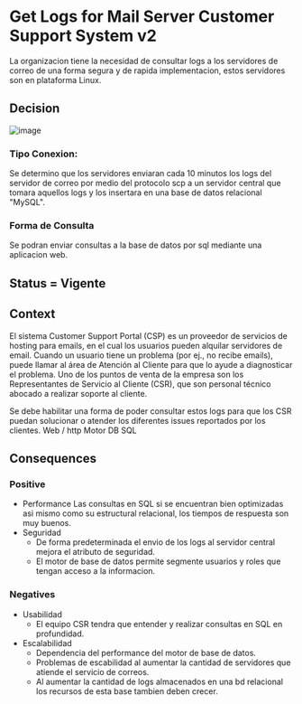
# Get Logs for Mail Server Customer Support System v2

La organizacion tiene la necesidad de consultar logs a los servidores de correo de una forma segura y de rapida implementacion, estos servidores son en plataforma Linux.


## Decision


![image](https://github.com/CesarDaviid/ATD/assets/4713423/97e34820-0ea8-425f-882b-6a0683d643ab)

### Tipo Conexion:

Se determino que los servidores enviaran cada 10 minutos los logs del servidor de correo por medio del protocolo scp a un servidor central que tomara aquellos logs y los insertara en una base de datos relacional "MySQL".

### Forma de Consulta

Se podran enviar consultas a la base de datos por sql mediante una aplicacion web.



## Status = Vigente




## Context

El sistema Customer Support Portal (CSP) es un proveedor de servicios de hosting para emails, en el cual los usuarios pueden alquilar servidores de email. Cuando un usuario tiene un problema (por ej., no recibe emails), puede llamar al área de Atención al Cliente para que lo ayude a diagnosticar el problema. Uno de los puntos de venta de la empresa son los Representantes de Servicio al Cliente (CSR), que son personal técnico abocado a realizar soporte al cliente.

Se debe habilitar una forma de poder consultar estos logs para que los CSR puedan solucionar o atender los diferentes issues reportados por los clientes.
Web / http 
Motor DB SQL


## Consequences
### Positive

* Performance
Las consultas en SQL si se encuentran bien optimizadas asi mismo como su estructural relacional, los tiempos de respuesta son muy buenos.
* Seguridad
    * De forma predeterminada el envio de los logs al servidor central mejora el atributo de seguridad.
    *  El motor de base de datos permite segmente usuarios y roles que tengan acceso a la informacion.



### Negatives

* Usabilidad
    * El equipo CSR tendra que entender y realizar consultas en SQL en profundidad.
* Escalabilidad
    * Dependencia del performance del motor de base de datos.
    * Problemas de escabilidad al aumentar la cantidad de servidores que atiende el servicio de correos.
    * Al aumentar la cantidad de logs almacenados en una bd relacional los recursos de esta base tambien deben crecer.
  
